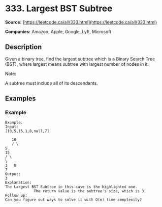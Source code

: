 # 333. Largest BST Subtree

**Source:** [https://leetcode.ca/all/333.html](https://leetcode.ca/all/333.html)

**Companies:** Amazon, Apple, Google, Lyft, Microsoft

## Description

Given a binary tree, find the largest subtree which is a Binary Search Tree (BST), where
        largest means subtree with largest number of nodes in it.

Note:

A subtree must include all of its descendants.

## Examples

### Example

```
Example:
Input:
[10,5,15,1,8,null,7]

   10
   / \
5
15
/ \
\
1   8
7
Output:
3
Explanation:
The Largest BST Subtree in this case is the highlighted one.
             The return value is the subtree's size, which is 3.
Follow up:
Can you figure out ways to solve it with O(n) time complexity?
```

